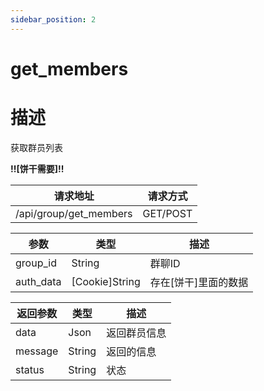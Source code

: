 ```yaml
---
sidebar_position: 2
---
```

# get_members
# 描述
获取群员列表

**!!\[饼干需要\]!!**


| 请求地址 | 请求方式 |
| --- | --- |
| /api/group/get_members | GET/POST |


|参数|类型|描述|
|---|---|---|
|group_id|String|群聊ID|
|auth_data|\[Cookie\]String|存在\[饼干\]里面的数据|

|返回参数|类型|描述|
|---|---|---|
|data|Json|返回群员信息|
|message|String|返回的信息|
|status|String|状态|
